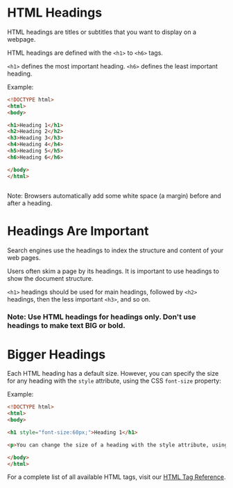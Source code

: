
# HTML Headings
HTML headings are titles or subtitles that you want to display on a webpage.

HTML headings are defined with the `<h1>` to `<h6>` tags.

`<h1>` defines the most important heading. `<h6>` defines the least important heading.

Example:

```html
<!DOCTYPE html>
<html>
<body>

<h1>Heading 1</h1>
<h2>Heading 2</h2>
<h3>Heading 3</h3>
<h4>Heading 4</h4>
<h5>Heading 5</h5>
<h6>Heading 6</h6>

</body>
</html>



```

Note: Browsers automatically add some white space (a margin) before and after a heading.


# Headings Are Important

Search engines use the headings to index the structure and content of your web pages.

Users often skim a page by its headings. It is important to use headings to show the document structure.

`<h1>` headings should be used for main headings, followed by `<h2>` headings, then the less important `<h3>`, and so on.



### Note: Use HTML headings for headings only. Don't use headings to make text BIG or bold.

# Bigger Headings
Each HTML heading has a default size. However, you can specify the size for any heading with the `style` attribute, using the CSS `font-size` property:

Example: 
``` html
<!DOCTYPE html>
<html>
<body>

<h1 style="font-size:60px;">Heading 1</h1>

<p>You can change the size of a heading with the style attribute, using the font-size property.</p>

</body>
</html>

```

For a complete list of all available HTML tags, visit our [HTML Tag Reference](https://www.w3schools.com/tags/default.asp).